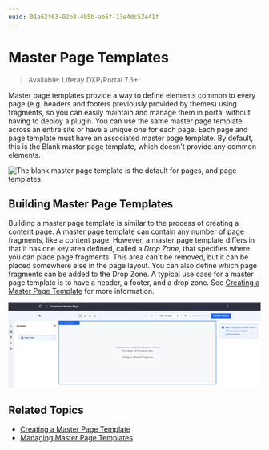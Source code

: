 ```yaml
---
uuid: 01a62f63-92b8-405b-ab5f-13e4dc52e41f
---
```

# Master Page Templates

> Available: Liferay DXP/Portal 7.3+

Master page templates provide a way to define elements common to every page (e.g. headers and footers previously provided by themes) using fragments, so you can easily maintain and manage them in portal without having to deploy a plugin. You can use the same master page template across an entire site or have a unique one for each page. Each page and page template must have an associated master page template. By default, this is the Blank master page template, which doesn't provide any common elements.

![The blank master page template is the default for pages, and page templates.](./master-page-templates/images/01.png)

## Building Master Page Templates

Building a master page template is similar to the process of creating a content page. A master page template can contain any number of page fragments, like a content page. However, a master page template differs in that it has one key area defined, called a *Drop Zone*, that specifies where you can place page fragments. This area can't be removed, but it can be placed somewhere else in the page layout. You can also define which page fragments can be added to the Drop Zone. A typical use case for a master page template is to have a header, a footer, and a drop zone. See [Creating a Master Page Template](./creating-a-master-page-template.md) for more information.

![A typical use case for a master page template has a header, a drop zone, and a footer](./master-page-templates/images/02.png)

## Related Topics

- [Creating a Master Page Template](./creating-a-master-page-template.md)
- [Managing Master Page Templates](./managing-master-page-templates.md)
